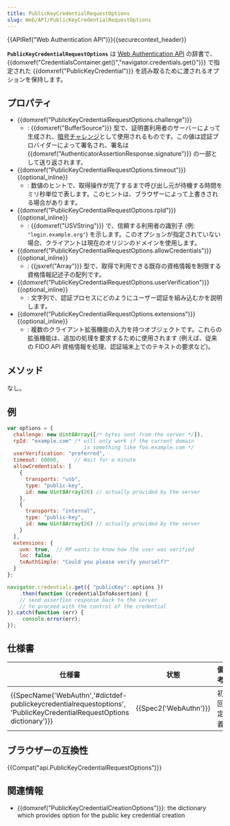 ```yaml
---
title: PublicKeyCredentialRequestOptions
slug: Web/API/PublicKeyCredentialRequestOptions
---
```


{{APIRef("Web Authentication API")}}{{securecontext_header}}

**`PublicKeyCredentialRequestOptions`** は [Web Authentication API](/ja/docs/Web/API/Web_Authentication_API) の辞書で、 {{domxref("CredentialsContainer.get()","navigator.credentials.get()")}} で指定された {{domxref("PublicKeyCredential")}} を読み取るために渡されるオプションを保持します。

## プロパティ

- {{domxref("PublicKeyCredentialRequestOptions.challenge")}}
  - : {{domxref("BufferSource")}} 型で、証明書利用者のサーバーによって生成され、[暗号チャレンジ](https://en.wikipedia.org/wiki/Challenge%E2%80%93response_authentication)として使用されるものです。この値は認証プロバイダーによって署名され、署名は {{domxref("AuthenticatorAssertionResponse.signature")}} の一部として送り返されます。
- {{domxref("PublicKeyCredentialRequestOptions.timeout")}} {{optional_inline}}
  - : 数値のヒントで、取得操作が完了するまで呼び出し元が待機する時間をミリ秒単位で表します。このヒントは、ブラウザーによって上書きされる場合があります。
- {{domxref("PublicKeyCredentialRequestOptions.rpId")}} {{optional_inline}}
  - : {{domxref("USVString")}} で、信頼する利用者の識別子 (例: `"login.example.org"`) を示します。このオプションが指定されていない場合、クライアントは現在のオリジンのドメインを使用します。
- {{domxref("PublicKeyCredentialRequestOptions.allowCredentials")}} {{optional_inline}}
  - : {{jsxref("Array")}} 型で、取得で利用できる既存の資格情報を制限する資格情報記述子の配列です。
- {{domxref("PublicKeyCredentialRequestOptions.userVerification")}} {{optional_inline}}
  - : 文字列で、認証プロセスにどのようにユーザー認証を組み込むかを説明します。
- {{domxref("PublicKeyCredentialRequestOptions.extensions")}} {{optional_inline}}
  - : 複数のクライアント拡張機能の入力を持つオブジェクトです。これらの拡張機能は、追加の処理を要求するために使用されます (例えば、従来の FIDO API 資格情報を処理、認証端末上でのテキストの要求など)。

## メソッド

なし。

## 例

```js
var options = {
  challenge: new Uint8Array([/* bytes sent from the server */]),
  rpId: "example.com" /* will only work if the current domain
                         is something like foo.example.com */
  userVerification: "preferred",
  timeout: 60000,     // Wait for a minute
  allowCredentials: [
    {
      transports: "usb",
      type: "public-key",
      id: new Uint8Array(26) // actually provided by the server
    },
    {
      transports: "internal",
      type: "public-key",
      id: new Uint8Array(26) // actually provided by the server
    }
  ],
  extensions: {
    uvm: true,  // RP wants to know how the user was verified
    loc: false,
    txAuthSimple: "Could you please verify yourself?"
  }
};

navigator.credentials.get({ "publicKey": options })
    .then(function (credentialInfoAssertion) {
    // send assertion response back to the server
    // to proceed with the control of the credential
}).catch(function (err) {
     console.error(err);
});
```

## 仕様書

| 仕様書                                                                                                                                                       | 状態                         | 備考     |
| ------------------------------------------------------------------------------------------------------------------------------------------------------------ | ---------------------------- | -------- |
| {{SpecName('WebAuthn','#dictdef-publickeycredentialrequestoptions', 'PublicKeyCredentialRequestOptions dictionary')}} | {{Spec2('WebAuthn')}} | 初回定義 |

## ブラウザーの互換性

{{Compat("api.PublicKeyCredentialRequestOptions")}}

## 関連情報

- {{domxref("PublicKeyCredentialCreationOptions")}}: the dictionary which provides option for the public key credential creation
